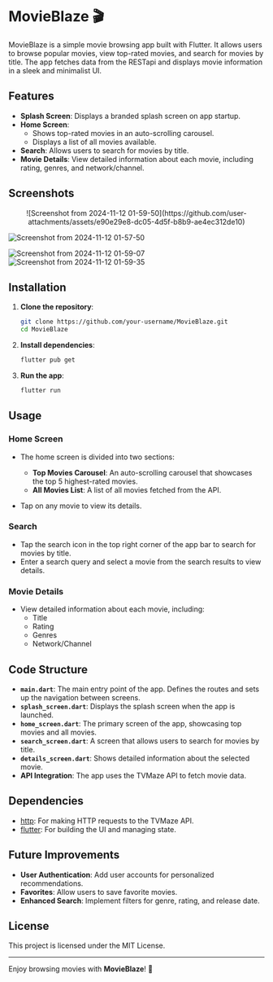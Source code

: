 # MovieBlaze 🎬

MovieBlaze is a simple movie browsing app built with Flutter. It allows users to browse popular movies, view top-rated movies, and search for movies by title. The app fetches data from the RESTapi and displays movie information in a sleek and minimalist UI.

## Features

- **Splash Screen**: Displays a branded splash screen on app startup.
- **Home Screen**: 
  - Shows top-rated movies in an auto-scrolling carousel.
  - Displays a list of all movies available.
- **Search**: Allows users to search for movies by title.
- **Movie Details**: View detailed information about each movie, including rating, genres, and network/channel.
  
## Screenshots

<p align="center">
![Screenshot from 2024-11-12 01-59-50](https://github.com/user-attachments/assets/e90e29e8-dc05-4d5f-b8b9-ae4ec312de10)


![Screenshot from 2024-11-12 01-57-50](https://github.com/user-attachments/assets/e3600dbd-f599-4338-a025-9a16f606b404)


![Screenshot from 2024-11-12 01-59-07](https://github.com/user-attachments/assets/7ad1a702-720d-49a8-8893-1b58286bfc53)
![Screenshot from 2024-11-12 01-59-35](https://github.com/user-attachments/assets/d1e82619-8b7f-4b5f-8b6d-9a65ef3b576a)




</p>

## Installation

1. **Clone the repository**:

   ```bash
   git clone https://github.com/your-username/MovieBlaze.git
   cd MovieBlaze
   ```

2. **Install dependencies**:

   ```bash
   flutter pub get
   ```

3. **Run the app**:

   ```bash
   flutter run
   ```

## Usage

### Home Screen

- The home screen is divided into two sections:
  - **Top Movies Carousel**: An auto-scrolling carousel that showcases the top 5 highest-rated movies.
  - **All Movies List**: A list of all movies fetched from the API.

- Tap on any movie to view its details.

### Search

- Tap the search icon in the top right corner of the app bar to search for movies by title.
- Enter a search query and select a movie from the search results to view details.

### Movie Details

- View detailed information about each movie, including:
  - Title
  - Rating
  - Genres
  - Network/Channel

## Code Structure

- **`main.dart`**: The main entry point of the app. Defines the routes and sets up the navigation between screens.
- **`splash_screen.dart`**: Displays the splash screen when the app is launched.
- **`home_screen.dart`**: The primary screen of the app, showcasing top movies and all movies.
- **`search_screen.dart`**: A screen that allows users to search for movies by title.
- **`details_screen.dart`**: Shows detailed information about the selected movie.
- **API Integration**: The app uses the TVMaze API to fetch movie data.

## Dependencies

- [http](https://pub.dev/packages/http): For making HTTP requests to the TVMaze API.
- [flutter](https://flutter.dev): For building the UI and managing state.

## Future Improvements

- **User Authentication**: Add user accounts for personalized recommendations.
- **Favorites**: Allow users to save favorite movies.
- **Enhanced Search**: Implement filters for genre, rating, and release date.

## License

This project is licensed under the MIT License.

---

Enjoy browsing movies with **MovieBlaze**! 🚀
